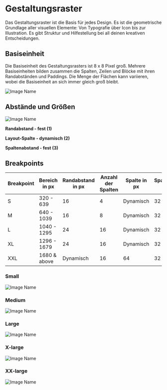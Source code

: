# Gestaltungsraster

Das Gestaltungsraster ist die Basis für jedes Design. Es ist die geometrische Grundlage aller visuellen Elemente: Von Typografie über Icon bis zur Illustration. Es gibt Struktur und Hilfestellung bei all deinen kreativen Entscheidungen.

## Basiseinheit

Die Basiseinheit des Gestaltungsrasters ist 8 x 8 Pixel groß. Mehrere Basiseinheiten bilden zusammen die Spalten, Zeilen und Blöcke mit ihren Randabständen und Paddings. Die Menge der Flächen kann variieren, wobei die Basiseinheit an sich immer gleich groß bleibt.

![Image Name](assets/2_guidelines/1_grid/Grid01.png)

## Abstände und Größen

![Image Name](assets/2_guidelines/1_grid/Grid02.png)

**Randabstand - fest (1)**

**Layout-Spalte - dynamisch (2)**

**Spaltenabstand - fest (3)**

## Breakpoints

| Breakpoint | Bereich in px | Randabstand in px | Anzahl der Spalten | Spalte in px | Spaltenabstand in px |
| ---------- | ------------- | ----------------- | ------------------ | ------------ | -------------------- |
| S          | 320 - 639     | 16                | 4                  | Dynamisch    | 32                   |
| M          | 640 - 1039    | 16                | 8                  | Dynamisch    | 32                   |
| L          | 1040 - 1295   | 24                | 16                 | Dynamisch    | 32                   |
| XL         | 1296 - 1679   | 24                | 16                 | Dynamisch    | 32                   |
| XXL        | 1680 & above  | Dynamisch         | 16                 | 64           | 32                   |

### Small

![Image Name](assets/2_guidelines/1_grid/image-grid-s_.png)

### Medium

![Image Name](assets/2_guidelines/1_grid/image-grid-m_.png)

### Large

![Image Name](assets/2_guidelines/1_grid/image-grid-l_.png)

### X-large

![Image Name](assets/2_guidelines/1_grid/image-grid-xl_.png)

### XX-large

![Image Name](assets/2_guidelines/1_grid/image-grid-xxl_.png)
